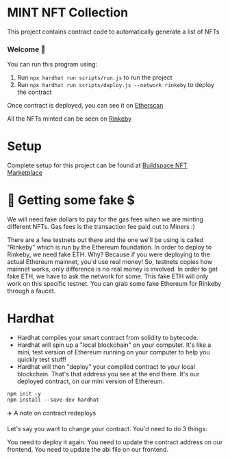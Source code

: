 # MINT NFT Collection

This project contains contract code to automatically generate a list of NFTs   

### **Welcome 👋**
You can run this program using: 

1. Run `npx hardhat run scripts/run.js` to run the project
2. Run `npx hardhat run scripts/deploy.js --network rinkeby` to deploy the contract

Once contract is deployed, you can see it on [Etherscan](https://etherscan.io/)

All the NFTs minted can be seen on [Rinkeby](https://rinkeby.rarible.com/user/0xe59c75bc2559b7cb088ea57deeaaf481942f863e/owned) 

# Setup
Complete setup for this project can be found at [Buildspace NFT Marketplace](https://app.buildspace.so/projects/CO961ddb5f-f428-4608-9949-a9a2f461eb3f)


# 🤑 Getting some fake $
We will need fake dollars to pay for the gas fees when we are minting different NFTs. Gas fees is the transaction fee paid out to Miners :)  

There are a few testnets out there and the one we'll be using is called "Rinkeby" which is run by the Ethereum foundation.
In order to deploy to Rinkeby, we need fake ETH. Why? Because if you were deploying to the actual Ethereum mainnet, you'd use real money! So, testnets copies how mainnet works, only difference is no real money is involved.
In order to get fake ETH, we have to ask the network for some. This fake ETH will only work on this specific testnet. You can grab some fake Ethereum for Rinkeby through a faucet. 


# Hardhat
* Hardhat compiles your smart contract from solidity to bytecode.
* Hardhat will spin up a "local blockchain" on your computer. It's like a mini, test version of Ethereum running on your computer to help you quickly test stuff!
* Hardhat will then "deploy" your compiled contract to your local blockchain. That's that address you see at the end there. It's our deployed contract, on our mini version of Ethereum.

```
npm init -y
npm install --save-dev hardhat
```


✈️ A note on contract redeploys

Let's say you want to change your contract. You'd need to do 3 things:

You  need to deploy it again.
You need to update the contract address on our frontend.
You need to update the abi file on our frontend.
